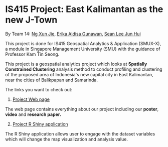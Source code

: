 # IS415 Project: East Kalimantan as the new J-Town
By Team 14: [Ng Xun Jie](), [Erika Aldisa Gunawan](https://www.linkedin.com/in/erikaaldisa/), [Sean Lee Jun Hui]()

This project is done for IS415 Geospatial Analytics & Application (SMUX-X), a module in Singapore Management University (SMU) with the guidance of Professor Kam Tin Seong.

This project is a geospatial analytics project which looks at **Spatially Constrained Clustering** analysis method to conduct profiling and clustering of the proposed area of Indonesia's new capital city in East Kalimantan, near the cities of Balikpapan and Samarinda.

The links you want to check out:

1. [Project Web page]()

The web page contains everything about our project including our **poster**, **video** and **research paper.**

2. [Project R Shiny application]()

The R Shiny application allows user to engage with the dataset variables which will change the map visualization and analysis value.